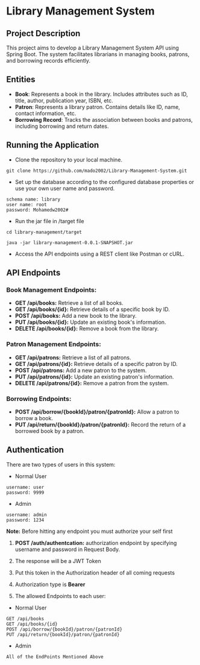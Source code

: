 # Library Management System

## Project Description

This project aims to develop a Library Management System API using Spring Boot. The system facilitates librarians in managing books, patrons, and borrowing records efficiently.

## Entities

- **Book**: Represents a book in the library. Includes attributes such as ID, title, author, publication year, ISBN, etc.
- **Patron**: Represents a library patron. Contains details like ID, name, contact information, etc.
- **Borrowing Record**: Tracks the association between books and patrons, including borrowing and return dates.

## Running the Application

- Clone the repository to your local machine.
```
git clone https://github.com/mado2002/Library-Management-System.git
```
- Set up the database according to the configured database properties or use your own user name and password.
```
schema name: library
user name: root
password: Mohamedw2002#
```
- Run the jar file in /target file
```
cd library-management/target
```
```
java -jar library-management-0.0.1-SNAPSHOT.jar
```
- Access the API endpoints using a REST client like Postman or cURL.

## API Endpoints

### Book Management Endpoints:
- **GET /api/books:** Retrieve a list of all books.
- **GET /api/books/{id}:** Retrieve details of a specific book by ID.
- **POST /api/books:** Add a new book to the library.
- **PUT /api/books/{id}:** Update an existing book's information.
- **DELETE /api/books/{id}:** Remove a book from the library.

### Patron Management Endpoints:
- **GET /api/patrons:** Retrieve a list of all patrons.
- **GET /api/patrons/{id}:** Retrieve details of a specific patron by ID.
- **POST /api/patrons:** Add a new patron to the system.
- **PUT /api/patrons/{id}:** Update an existing patron's information.
- **DELETE /api/patrons/{id}:** Remove a patron from the system.

### Borrowing Endpoints:
- **POST /api/borrow/{bookId}/patron/{patronId}:** Allow a patron to borrow a book.
- **PUT /api/return/{bookId}/patron/{patronId}:** Record the return of a borrowed book by a patron.

## Authentication
There are two types of users in this system:
- Normal User
```
username: user
password: 9999
```
- Admin
```
username: admin
password: 1234
```
**Note:** Before hitting any endpoint you must authorize your self first
<br>

1. **POST /auth/authentcation:** authorization endpoint by specifying username and password in Request Body.

2. The response will be a JWT Token
3. Put this token in the Authorization header of all coming requests
4. Authorization type is **Bearer**
5. The allowed Endpoints to each user:
- Normal User
```
GET /api/books
GET /api/books/{id}
POST /api/borrow/{bookId}/patron/{patronId}
PUT /api/return/{bookId}/patron/{patronId}
```

- Admin
```
All of the EndPoints Mentioned Above
```


